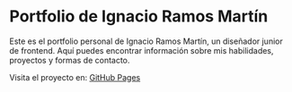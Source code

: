 # Portfolio de Ignacio Ramos Martín

Este es el portfolio personal de Ignacio Ramos Martín, un diseñador junior de frontend. Aquí puedes encontrar información sobre mis habilidades, proyectos y formas de contacto.

Visita el proyecto en: [GitHub Pages](https://espinacalaser.github.io/Portfolio/)
